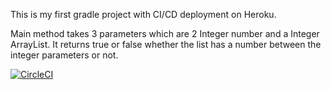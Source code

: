 This is my first gradle project with CI/CD deployment on Heroku.

Main method takes 3 parameters which are 2 Integer number and a Integer ArrayList. It returns true or false whether the list has a number between the integer parameters or not.

[![CircleCI](https://circleci.com/gh/alptekinsarilar/myDemoApp/tree/main.svg?style=svg)](https://circleci.com/gh/alptekinsarilar/myDemoApp/tree/main)
